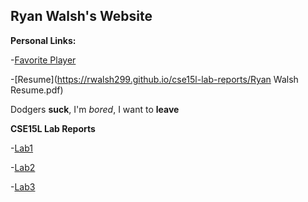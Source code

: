 ## Ryan Walsh's Website
**Personal Links:**

-[Favorite Player](https://rwalsh299.github.io/cse15l-lab-reports/bestplayerever.html)

-[Resume](https://rwalsh299.github.io/cse15l-lab-reports/Ryan Walsh Resume.pdf)

Dodgers **suck**, I'm *bored*, I want to **leave**

**CSE15L Lab Reports**

-[Lab1](https://rwalsh299.github.io/cse15l-lab-reports/lab-report-1-week-2.html)

-[Lab2](https://rwalsh299.github.io/markdown-parser/index.html)

-[Lab3](https://rwalsh299.github.io/cse15l-lab-reports/lab-report-3-week-6.html)
